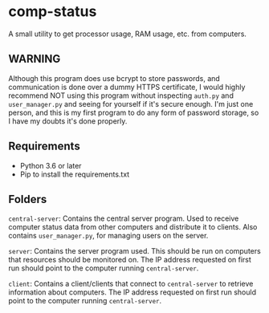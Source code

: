 
# comp-status

A small utility to get processor usage, RAM usage, etc. from computers.

## WARNING

Although this program does use bcrypt to store passwords, and communication is done over a dummy HTTPS certificate, I would highly recommend NOT using this program without inspecting `auth.py` and `user_manager.py` and seeing for yourself if it's secure enough. I'm just one person, and this is my first program to do any form of password storage, so I have my doubts it's done properly.

## Requirements

* Python 3.6 or later
* Pip to install the requirements.txt

## Folders

`central-server`: Contains the central server program. Used to receive computer status data from other computers and distribute it to clients. Also contains `user_manager.py`, for managing users on the server.

`server`: Contains the server program used. This should be run on computers that resources should be monitored on. The IP address requested on first run should point to the computer running `central-server`.

`client`: Contains a client/clients that connect to `central-server` to retrieve information about computers. The IP address requested on first run should point to the computer running `central-server`.
